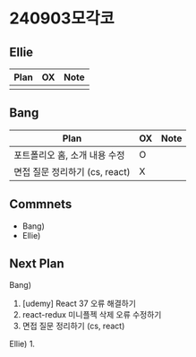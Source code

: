 # 240903모각코

## Ellie

| Plan                 | OX  | Note |
| -------------------- | --- | ---- |
|                      |     |      |

## Bang

| Plan                  | OX  | Note |
| --------------------- | --- | ---- |
| 포트폴리오 홈, 소개 내용 수정 |  O   |      |
| 면접 질문 정리하기 (cs, react) |  X    |      |
## Commnets

- Bang)
- Ellie)

## Next Plan

Bang)
1. [udemy] React 37 오류 해결하기
2. react-redux 미니플젝 삭제 오류 수정하기
3. 면접 질문 정리하기 (cs, react)

Ellie)
1. 

